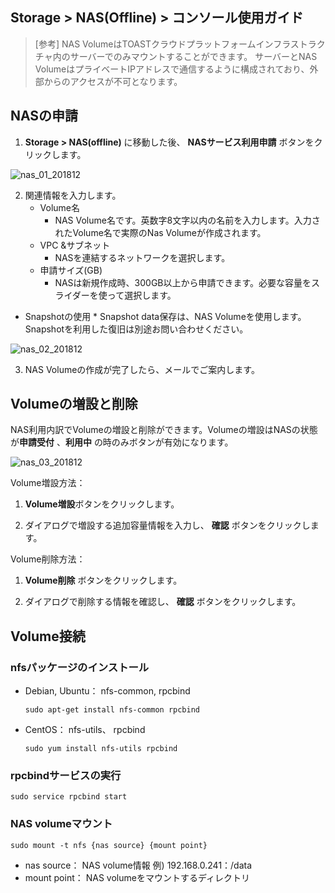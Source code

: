 ## Storage > NAS(Offline) > コンソール使用ガイド
> [参考] 
> NAS VolumeはTOASTクラウドプラットフォームインフラストラクチャ内のサーバーでのみマウントすることができます。
> サーバーとNAS VolumeはプライベートIPアドレスで通信するように構成されており、外部からのアクセスが不可となります。

## NASの申請

1. **Storage > NAS(offline)** に移動した後、 **NASサービス利用申請** ボタンをクリックします。

![nas_01_201812](https://static.toastoven.net/prod_infrastructure/nas/nas_01_201812.png)

2. 関連情報を入力します。
    * Volume名
        * NAS Volume名です。英数字8文字以内の名前を入力します。入力されたVolume名で実際のNas Volumeが作成されます。
    * VPC &サブネット
        * NASを連結するネットワークを選択します。
    * 申請サイズ(GB)  
        * NASは新規作成時、300GB以上から申請できます。必要な容量をスライダーを使って選択します。
* Snapshotの使用
        * Snapshot data保存は、NAS Volumeを使用します。Snapshotを利用した復旧は別途お問い合わせください。
        
![nas_02_201812](https://static.toastoven.net/prod_infrastructure/nas/nas_02_201812.png)

3. NAS Volumeの作成が完了したら、メールでご案内します。

## Volumeの増設と削除

NAS利用内訳でVolumeの増設と削除ができます。Volumeの増設はNASの状態が**申請受付** 、**利用中** の時のみボタンが有効になります。

![nas_03_201812](https://static.toastoven.net/prod_infrastructure/nas/nas_03_201812.png)

Volume増設方法：

1. **Volume増設**ボタンをクリックします。  

2. ダイアログで増設する追加容量情報を入力し、 **確認** ボタンをクリックします。

Volume削除方法：

1. **Volume削除** ボタンをクリックします。  

2. ダイアログで削除する情報を確認し、 **確認** ボタンをクリックします。


## Volume接続

### nfsパッケージのインストール

* Debian, Ubuntu： nfs-common, rpcbind  
  ```
  sudo apt-get install nfs-common rpcbind
  ```
* CentOS： nfs-utils、 rpcbind  
  ```
  sudo yum install nfs-utils rpcbind
  ```

### rpcbindサービスの実行

```
sudo service rpcbind start
```

### NAS volumeマウント

```
sudo mount -t nfs {nas source} {mount point}
```

* nas source： NAS volume情報 
 例) 192.168.0.241：/data
* mount point： NAS volumeをマウントするディレクトリ 
